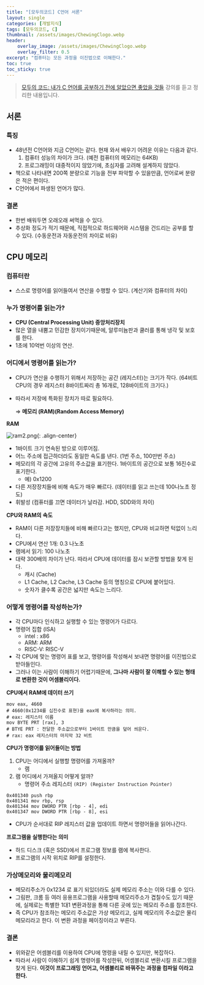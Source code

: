 ```yaml
---
title: "[모두의코드] C언어 서론"
layout: single
categories: [개발지식]
tags: [모두의코드, C]
thumbnail: /assets/images/ChewingClogo.webp
header:
    overlay_image: /assets/images/ChewingClogo.webp
    overlay_filter: 0.5
excerpt: "컴퓨터는 모든 과정을 이진법으로 이해한다."
toc: true
toc_sticky: true
---
```


> [모두의 코드: 내가 C 언어를 공부하기 전에 알았으면 좋았을 것들](https://modoocode.com/315) 강의를 듣고 정리한 내용입니다.
>

## 서론

### 특징

- 48년전 C언어와 지금 C언어는 같다. 현재 와서 배우기 어려운 이유는 다음과 같다.
    1. 컴퓨터 성능의 차이가 크다. (예전 컴퓨터의 메모리는 64KB)
    2. 프로그래밍이 대중적이지 않았기에, 초심자를 고려해 설계하지 않았다.
- 책으로 나타내면 200쪽 분량으로 기능을 전부 파악할 수 있을만큼, 언어로써 분량은 적은 편이다.
- C언어에서 파생된 언어가 많다.

### 결론

- 한번 배워두면 오래오래 써먹을 수 있다.
- 추상화 정도가 적기 때문에, 직접적으로 하드웨어와 시스템을 건드리는 공부를 할 수 있다. (수동운전과 자동운전의 차이로 비유)

## CPU 메모리

### 컴퓨터란

- 스스로 명령어를 읽어들여서 연산을 수행할 수 있다. (계산기와 컴퓨터의 차이)

### 누가 명령어를 읽는가?

- **CPU (Central Processing Unit) 중앙처리장치**
- 많은 열을 내뿜고 민감한 장치이기때문에, 알루미늄판과 쿨러를 통해 냉각 및 보호를 한다.
- 1초에 10억번 이상의 연산.

### 어디에서 명령어를 읽는가?

- CPU가 연산을 수행하기 위해서 저장하는 공간 (레지스터)는 크기가 작다. (64비트 CPU의 경우 레지스터 8바이트짜리 총 16개로, 128바이트의 크기다.)
- 따라서 저장에 특화된 장치가 따로 필요하다.
    
    ⇒ **메모리 (RAM)(Random Access Memory)**
    

**RAM**

![ram2.png](https://modoocode.com/img/c/ram2.png){: .align-center}

- 1바이트 크기 연속된 방으로 이루어짐.
- 어느 주소에 접근하더라도 동일한 속도를 낸다. (1번 주소, 100만번 주소)
- 메모리의 각 공간에 고유의 주소값을 표기한다.  1바이트의 공간으로 보통 16진수로 표기한다.
    - 예) 0x1200
- 다른 저장장치들에 비해 속도가 매우 빠르다. (데이터를 읽고 쓰는데 100나노초 정도)
- 휘발성 (컴퓨터를 끄면 데이터가 날라감. HDD, SDD와의 차이)

**CPU와 RAM의 속도**

- RAM이 다른 저장장치들에 비해 빠르다고는 했지만, CPU와 비교하면 턱없이 느리다.
- CPU에서 연산 1개: 0.3 나노초
- 램에서 읽기: 100 나노초
- 대략 300배의 차이가 난다. 따라서 CPU에 데이터를 잠시 보관할 방법을 찾게 된다.
    - 캐시 (Cache)
    - L1 Cache, L2 Cache, L3 Cache 등의 명칭으로 CPU에 붙어있다.
    - 숫자가 클수록 공간은 넓지만 속도는 느리다.

### 어떻게 명령어를 작성하는가?

- 각 CPU마다 인식하고 실행할 수 있는 명령어가 다르다.
- 명령어 집합 (ISA)
    - intel : x86
    - ARM: ARM
    - RISC-V: RISC-V
- 각 CPU에 맞는 명령어 표를 보고, 명령어를 작성해서 보내면 명령어를 이진법으로 받아들인다.
- 그러나 이는 사람이 이해하기 어렵기때문에, **그나마 사람이 잘 이해할 수 있는 형태로 변환한 것이 어셈블리이다.**

**CPU에서 RAM에 데이터 쓰기**

```
mov eax, 4660
# 4660(0x1234를 십진수로 표현)을 eax에 복사하라는 의미.
# eax: 레지스터 이름
mov BYTE PRT [rax], 3
# BTYE PRT : 전달한 주소값으로부터 1바이트 만큼을 덮어 씌운다.
# rax: eax 레지스터의 마지막 32 비트
```

**CPU가 명령어를 읽어들이는 방법**

1. CPU는 어디에서 실행할 명령어를 가져올까?
    - 램
2. 램 어디에서 가져올지 어떻게 알까?
    - 명령어 주소 레지스터 `(RIP) (Register Instruction Pointer)`

```
0x401340 push rbp
0x401341 mov rbp, rsp
0x401344 mov DWORD PTR [rbp - 4], edi
0x401347 mov DWORD PTR [rbp - 8], esi
```

- CPU가 순서대로 RIP 레지스터 값을 업데이트 하면서 명령어들을 읽어나간다.

**프로그램을 실행한다는 의미**

- 하드 디스크 (혹은 SSD)에서 프로그램 정보를 램에 복사한다.
- 프로그램의 시작 위치로 RIP를 설정한다.

### 가상메모리와 물리메모리

- 메모리주소가 0x1234 로 표기 되있더라도 실제 메모리 주소는 이와 다를 수 있다.
- 그림판, 크롬 등 여러 응용프로그램을 사용할때 메모리주소가 겹칠수도 있기 때문에, 실제로는 특별한 1대1 변환과정을 통해 다른 곳에 있는 메모리 주소를 참조한다.
- 즉 CPU가 참조하는 메모리 주소값은 가상 메모리고, 실제 메모리의 주소값은 물리 메모리라고 한다. 이 변환 과정을 페이징이라고 부른다.

### 결론

- 위와같은 어셈블리를 이용하여 CPU에 명령을 내릴 수 있지만, 복잡하다.
- 따라서 사람이 이해하기 쉽게 명령어를 작성한뒤, 어셈블리로 변환시킬 프로그램을 찾게 된다. **이것이 프로그래밍 언어고, 어셈블리로 바꿔주는 과정을 컴파일 이라고 한다.**